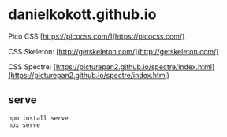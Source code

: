 danielkokott.github.io
======================

Pico CSS
[https://picocss.com/](https://picocss.com/)

CSS Skeleton:
[http://getskeleton.com/](http://getskeleton.com/)

CSS Spectre:
[https://picturepan2.github.io/spectre/index.html](https://picturepan2.github.io/spectre/index.html)


## serve

```
npm install serve
npx serve
```
